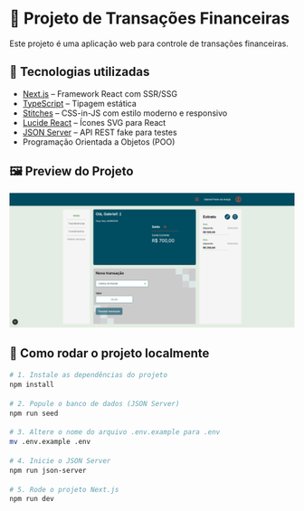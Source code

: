 # 💸 Projeto de Transações Financeiras

Este projeto é uma aplicação web para controle de transações financeiras.

## 🧪 Tecnologias utilizadas

- [Next.js](https://nextjs.org/) – Framework React com SSR/SSG
- [TypeScript](https://www.typescriptlang.org/) – Tipagem estática
- [Stitches](https://stitches.dev/) – CSS-in-JS com estilo moderno e responsivo
- [Lucide React](https://lucide.dev/) – Ícones SVG para React
- [JSON Server](https://github.com/typicode/json-server) – API REST fake para testes
- Programação Orientada a Objetos (POO)

## 🖼️ Preview do Projeto

![Preview do Projeto](./public/preview.png)

## 🚀 Como rodar o projeto localmente

```bash
# 1. Instale as dependências do projeto
npm install

# 2. Popule o banco de dados (JSON Server)
npm run seed

# 3. Altere o nome do arquivo .env.example para .env
mv .env.example .env

# 4. Inicie o JSON Server
npm run json-server

# 5. Rode o projeto Next.js
npm run dev